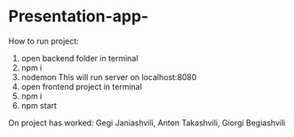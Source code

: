 # Presentation-app-

How to run project:
1) open backend folder in terminal
2) npm i
2) nodemon
This will run server on localhost:8080 
4) open frontend project in terminal
5) npm i
6) npm start

On project has worked:
Gegi Janiashvili, Anton Takashvili, Giorgi Begiashvili
